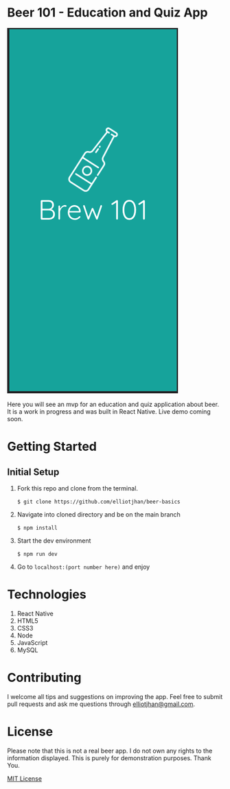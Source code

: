# Beer 101 - Education and Quiz App

![Image](Brew101.gif)

Here you will see an mvp for an education and quiz application about beer. It is a work in progress and was built in React Native. Live demo coming soon.

# Getting Started

## Initial Setup

1. Fork this repo and clone from the terminal. 

       $ git clone https://github.com/elliotjhan/beer-basics

2. Navigate into cloned directory and be on the main branch

       $ npm install

3. Start the dev environment 
       
       $ npm run dev   

4. Go to `localhost:(port number here)` and enjoy

# Technologies 

1. React Native
2. HTML5
3. CSS3
4. Node
5. JavaScript
6. MySQL 

# Contributing

I welcome all tips and suggestions on improving the app. 
Feel free to submit pull requests and ask me questions through elliotjhan@gmail.com.

# License

Please note that this is not a real beer app.
I do not own any rights to the information displayed.
This is purely for demonstration purposes.
Thank You.

[MIT License](https://opensource.org/licenses/mit-license.php)
